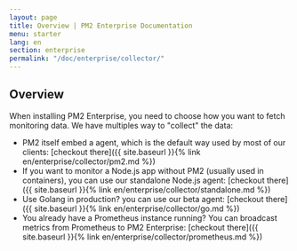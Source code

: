 ```yaml
---
layout: page
title: Overview | PM2 Enterprise Documentation
menu: starter
lang: en
section: enterprise
permalink: "/doc/enterprise/collector/"
---
```


## Overview

When installing PM2 Enterprise, you need to choose how you want to fetch monitoring data. We have multiples way to "collect" the data:

- PM2 itself embed a agent, which is the default way used by most of our clients: [checkout there]({{ site.baseurl }}{% link en/enterprise/collector/pm2.md %})
- If you want to monitor a Node.js app without PM2 (usually used in containers), you can use our standalone Node.js agent: [checkout there]({{ site.baseurl }}{% link en/enterprise/collector/standalone.md %})
- Use Golang in production? you can use our beta agent: [checkout there]({{ site.baseurl }}{% link en/enterprise/collector/go.md %})
- You already have a Prometheus instance running? You can broadcast metrics from Prometheus to PM2 Enterprise: [checkout there]({{ site.baseurl }}{% link en/enterprise/collector/prometheus.md %})
